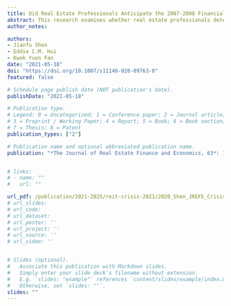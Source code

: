 ```yaml
---
title: Did Real Estate Professionals Anticipate the 2007-2008 Financial Crisis? Evidence from Insider Trading in the REITs
abstract: This research examines whether real estate professionals detected the property bubble and foresaw the consequent financial crisis of 2007-2008. By analysing the insider trading activities within REITs from 1996 to 2010, we find that REIT insiders reduced their holdings significantly during the real estate boom period as early as 2004, before the financial crisis. Difference-in-difference analysis reveals that REIT insiders cashed out their positions more aggressively than insiders in real estate and construction firms. The findings support the informed trader hypothesis that managers and employees in REITs anticipated the burst of the real estate bubble and the imminent financial crisis, and shifted their wealth away from the real estate market to avoid potential losses. We find no evidence to support the biased belief hypothesis (Cheng et al., 2014) that REIT insiders were over-optimistic during the real estate boom period or that their inside trading behaviour was affected by local market performance.
author_notes:

authors:
- Jianfu Shen
- Eddie C.M. Hui
- Kwok Yuen Fan
date: "2021-05-18"
doi: "https://doi.org/10.1007/s11146-020-09763-8"
featured: false

# Schedule page publish date (NOT publication's date).
publishDate: "2021-05-18"

# Publication type.
# Legend: 0 = Uncategorized; 1 = Conference paper; 2 = Journal article;
# 3 = Preprint / Working Paper; 4 = Report; 5 = Book; 6 = Book section;
# 7 = Thesis; 8 = Patent
publication_types: ["2"]

# Publication name and optional abbreviated publication name.
publication: "*The Journal of Real Estate Finance and Economics, 63*: 122-142"


# links:
# - name: ""
#   url: ""

url_pdf: /publication/2021-2025/reit-crisis-2021/2020_Shen_JREFE_Crisis.pdf
# url_slides: 
# url_code: 
# url_dataset: 
# url_poster: ''
# url_project: ''
# url_source: ''
# url_video: ''


# Slides (optional).
#   Associate this publication with Markdown slides.
#   Simply enter your slide deck's filename without extension.
#   E.g. `slides: "example"` references `content/slides/example/index.md`.
#   Otherwise, set `slides: ""`.
slides: ""
---
```

